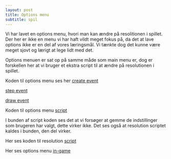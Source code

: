 ```yaml
---
layout: post
title: Options menu
subtitle: spil
---
```


Vi har lavet en options menu, hvori man kan ændre på resolitionen i spillet. Der her er ikke en menu vi har haft vildt meget fokus på,
da det at lave options ikke er en del af vores læringsmål. Vi tænkte dog det kunne være meget sjovt og lærigt at lege lidt med det.

Options menuen er sat op på samme måde som main menu er, dog er forskellen her at vi bruger et ekstra script til at ændre på 
resolutionen i spillet. 

Koden til options menu ses her [create event](https://drive.google.com/file/d/1zPEjBqkE_2cgmw_Ssj-eqKO9ZbPlBPFq/view?usp=sharing)

[step event](https://drive.google.com/file/d/1oe1uHVMfO__oM7ekXzMfuIkKnpqGLQOT/view?usp=sharing)

[draw event](https://drive.google.com/file/d/1G18tppAZy7Q00shU8r2cb0Z_c7SEK225/view?usp=sharing)

Koden til options menu [script](https://drive.google.com/file/d/1PXVmFGhi8X3aMH5eOjt5sS4wFURogYUj/view?usp=sharing)

I bunden af script koden ses det at vi forsøger at gemme de indstillinger som brugeren har valgt, dette virker ikke. Det ses også
at resolution scriptet kaldes i bunden, den del virker.

Her ses koden til resolution [script](https://drive.google.com/file/d/1_7-ZJNom24MH7BD75QqiAUGE8v0eUbK3/view?usp=sharing)

Her ses options menu [in-game](https://drive.google.com/file/d/113RbMfMTvaPgGlpQk_veP6kMlbhazYG-/view?usp=sharing)
